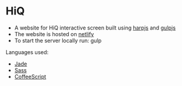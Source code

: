 # HiQ
* A website for HiQ interactive screen built using [harpjs](http://harpjs.com/) and [gulpjs](https://gulpjs.com/)
* The website is hosted on [netlify](https://www.netlify.com/)
* To start the server locally run: gulp

Languages used:
* [Jade](https://pugjs.org/api/getting-started.html)
* [Sass](http://sass-lang.com/)
* [CoffeeScript](http://coffeescript.org/)
